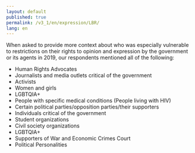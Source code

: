 ```yaml
---
layout: default
published: true
permalink: /v3_1/en/expression/LBR/
lang: en
---
```

When asked to provide more context about who was especially vulnerable to restrictions on their rights to opinion and expression by the government or its agents in 2019, our respondents mentioned all of the following: 

- Human Rights Advocates 
- Journalists and media outlets critical of the government 
- Activists 
- Women and girls 
- LGBTQIA+ 
- People with specific medical conditions (People living with HIV) 
- Certain political parties/opposition parties/their supporters 
- Individuals critical of the government 
- Student organizations 
- Civil society organizations 
- LGBTQIA+ 
- Supporters of War and Economic Crimes Court 
- Political Personalities
 